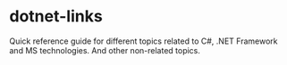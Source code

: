 # dotnet-links

Quick reference guide for different topics related to C#, .NET Framework and MS technologies. And other non-related topics. 
